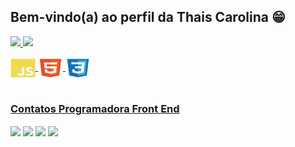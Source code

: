 ## Bem-vindo(a) ao perfil da Thais Carolina 😁

 <div>
   <a href="https://github.com/Thais-enf">
   <img height="180em" src="https://github-readme-stats.vercel.app/api?username=Thais-enf&show_icons=true&theme=tokyonight&include_all_commits=true&count_private=true"/>
   <img height="180em" src="https://github-readme-stats.vercel.app/api/top-langs/?username=Thais-enf&layout=compact&langs_count=6&theme=tokyonight"/>
</div>
    
<div style="display: inline_block"><br>
  <img align="center" alt="Js" height="30" width="40" src="https://raw.githubusercontent.com/devicons/devicon/master/icons/javascript/javascript-plain.svg ">
  <img align="center" alt="HTML" height="30" width="40" src="https://raw.githubusercontent.com/devicons/devicon/master/icons/html5/html5-original.svg ">
  <img align="center" alt="CSS" height="30" width="40" src="https://raw.githubusercontent.com/devicons/devicon/master/icons/css3/css3-original.svg ">
</div>
 
<br>
 
### Contatos Programadora Front End
 
<div>

  <a href="https://www.instagram.com/thais.carolina05/" target="_blank"><img align="center" heigth="30" width="30" src="https://img.freepik.com/vetores-premium/icone-do-aplicativo-instagram-logotipo-da-midia-social-ilustracao-em-vetor_277909-403.jpg" target="_blank"></a>
  <a href = "mailto:thais.carolina05@gmail.com"><img align="center" heigth="50" width="60"  src="https://mir-s3-cdn-cf.behance.net/projects/404/19342e108131957.Y3JvcCwzMzI3LDI2MDMsMCww.jpg" alvo ="_blank"></a>
   <a href="https://www.linkedin.com/in/thaiscarolina05/" target="_blank"><img align="center" heigth="20" width="30" src="https://t.ctcdn.com.br/IwwDh-BajTE4ZwE4zuIcvz9Q2ZY=/i490027.jpeg" target="_blank"></a>
   <a href="https://portifolio-thais-carolina.netlify.app/" target="_blank"><img align="center" heigth="30" width="30" src=https://cdn.icon-icons.com/icons2/1145/PNG/512/codeoutlinedprogrammingsigns_81143.png target="_blank"></a>
</div>
